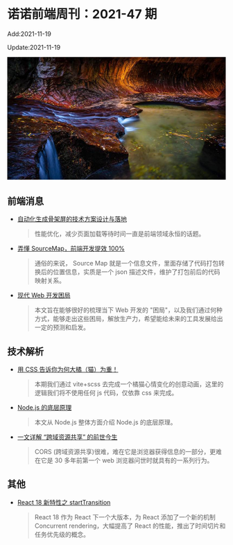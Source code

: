 <!--
 * @Description: weekly-47
 * @Author: zoeblow
 * @Email: wangfuyuan@nnuo.com
 * @Date: 2021-09-26 10:39:57
 * @LastEditors: wangfuyuan
 * @LastEditTime: 2021-11-19 17:05:28
 * @FilePath: \nuofe-weekly1\docs\2021\weekly-47.md
 -->

# 诺诺前端周刊：2021-47 期

Add:2021-11-19

Update:2021-11-19

![202147](../images/2021/202147.jpg)

## 前端消息

- [自动化生成骨架屏的技术方案设计与落地](https://mp.weixin.qq.com/s/tDfJFSsAWkh2Py7ERVAFEQ)

  > 性能优化，减少页面加载等待时间一直是前端领域永恒的话题。

- [弄懂 SourceMap，前端开发提效 100%](https://mp.weixin.qq.com/s/1ZavZ212NdguvQFMxVcccw)

  > 通俗的来说， Source Map 就是一个信息文件，里面存储了代码打包转换后的位置信息，实质是一个 json 描述文件，维护了打包前后的代码映射关系。

- [现代 Web 开发困局](https://mp.weixin.qq.com/s/bYzlFCSnkpmnkTyPHP64fQ)

  > 本文旨在能够很好的梳理当下 Web 开发的 "困局"，以及我们通过何种方式，能够走出这些困局，解放生产力，希望能给未来的工具发展给出一定的预测和启发。

## 技术解析

- [用 CSS 告诉你为何大橘（猫）为重！](https://mp.weixin.qq.com/s/DF7PaYMKuE6wyBy_JrbLJA)

  > 本期我们通过 vite+scss 去完成一个橘猫心情变化的创意动画，这里的逻辑我们将不使用任何 js 代码，仅依靠 css 来完成。

- [Node.js 的底层原理](https://mp.weixin.qq.com/s/oQqW2SBk4k5TuGqgWuKhGA)

  > 本文从 Node.js 整体方面介绍 Node.js 的底层原理。

- [一文详解 “跨域资源共享” 的前世今生](https://mp.weixin.qq.com/s/afd_xhlonpBa9J_6Tx-2Eg)

  > CORS (跨域资源共享)很难，难在它是浏览器获得信息的一部分，更难在它是 30 多年前第一个 web 浏览器问世时就具有的一系列行为。

## 其他

- [React 18 新特性之 startTransition](https://mp.weixin.qq.com/s/7kZHYHQspxRJWVFlybs-nQ)

  > React 18 作为 React 下一个大版本，为 React 添加了一个新的机制 Concurrent rendering，大幅提高了 React 的性能，推出了时间切片和任务优先级的概念。
